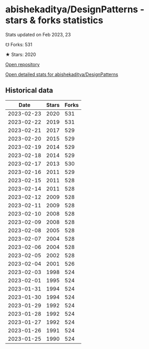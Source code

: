 # abishekaditya/DesignPatterns - stars & forks statistics

Stats updated on Feb 2023, 23

☋ Forks: 531

★ Stars: 2020

[Open repository](https://github.com/abishekaditya/DesignPatterns)

[Open detailed stats for abishekaditya/DesignPatterns](https://reviewgithub.com/rep/abishekaditya/DesignPatterns)

## Historical data
| Date | Stars | Forks |
|------|-------|-------|
| 2023-02-23 | 2020 | 531 | 
| 2023-02-22 | 2019 | 531 | 
| 2023-02-21 | 2017 | 529 | 
| 2023-02-20 | 2015 | 529 | 
| 2023-02-19 | 2014 | 529 | 
| 2023-02-18 | 2014 | 529 | 
| 2023-02-17 | 2013 | 530 | 
| 2023-02-16 | 2011 | 529 | 
| 2023-02-15 | 2011 | 528 | 
| 2023-02-14 | 2011 | 528 | 
| 2023-02-12 | 2009 | 528 | 
| 2023-02-11 | 2009 | 528 | 
| 2023-02-10 | 2008 | 528 | 
| 2023-02-09 | 2008 | 528 | 
| 2023-02-08 | 2005 | 528 | 
| 2023-02-07 | 2004 | 528 | 
| 2023-02-06 | 2004 | 528 | 
| 2023-02-05 | 2002 | 528 | 
| 2023-02-04 | 2001 | 526 | 
| 2023-02-03 | 1998 | 524 | 
| 2023-02-01 | 1995 | 524 | 
| 2023-01-31 | 1994 | 524 | 
| 2023-01-30 | 1994 | 524 | 
| 2023-01-29 | 1992 | 524 | 
| 2023-01-28 | 1992 | 524 | 
| 2023-01-27 | 1992 | 524 | 
| 2023-01-26 | 1991 | 524 | 
| 2023-01-25 | 1990 | 524 | 

